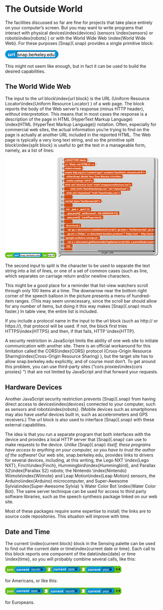 #  The Outside World

 The
facilities discussed so far are fine for projects that take place
entirely on your computer’s screen. But you may want to write programs
that interact with physical devices\index{devices} (sensors
\index{sensors} or robots\index{robots} ) or with the World Wide Web
\index{World Wide Web}. For these purposes [Snap]{.snap} provides a
<span id="url" class="anchor"></span>single primitive block:

![image148.png](assets/image148.png) <!--  style="width:1.62014in;height:0.25in" / -->

This might not seem like enough, but in fact it can be used to build the
desired capabilities.

## The World Wide Web

The input to the url block\index{url block} is the URL (Uniform
Resource Locator\index{Uniform Resource Locator} ) of a web page. The
block reports the body of the Web server’s response (minus HTTP header),
*without interpretation.* This means that in most cases the response is
a description of the page in HTML (HyperText Markup Language)
\index{HTML (HyperText Markup Language)} notation. Often, especially for
commercial web sites, the actual information you’re trying to find on
the page is actually at another URL included in the reported HTML. The
Web page is typically a very long text string, and so the primitive
split block\index{split block} is useful to get the text in a
manageable form, namely, as a list of lines:

![image871.png](assets/image871.png) <!--  style="width:6.52083in;height:4.27778in" / -->

The second input to split is the character to be used to separate the
text string into a list of lines, or one of a set of common cases (such
as line, which separates on carriage return and/or newline characters.

This might be a good place for a reminder that list-view watchers scroll
through only 100 items at a time. The downarrow near the bottom right
corner of the speech balloon in the picture presents a menu of
hundred-item ranges. (This may seem unnecessary, since the scroll bar
should allow for any number of items, but doing it this way makes
[Snap]{.snap} much faster.) In table view, the entire list is included.

If you include a protocol name in the input to the url block (such as
http:// or https://), that protocol will be used. If not, the block
first tries HTTPS\index{HTTPS} and then, if that fails, HTTP
\index{HTTP}.

A security restriction in JavaScript limits the ability of one web site
to initiate communication with another site. There is an official
workaround for this limitation called the CORS\index{CORS} protocol
(Cross-Origin Resource Sharing\index{Cross-Origin Resource Sharing} ),
but the target site has to allow snap.berkeley.edu explicitly, and of
course most don’t. To get around this problem, you can use third-party
sites (“cors proxies\index{cors proxies} ”) that are not limited by
JavaScript and that forward your requests.

## Hardware Devices

Another JavaScript security restriction prevents [Snap]{.snap} from having
direct access to devices\index{devices} connected to your computer,
such as sensors and robots\index{robots}. (Mobile devices such as
smartphones may also have useful devices built in, such as
accelerometers and GPS receivers.) The url block is also used to
interface [Snap]{.snap} with these external capabilities.

The idea is that you run a separate program that both interfaces with
the device and provides a local HTTP server that [Snap]{.snap} can use to make
requests to the device. *Unlike* [Snap]{.snap} *itself, these programs have
access to anything on your computer, so you have to trust the author of
the software!* Our web site, snap.berkeley.edu, provides links to
drivers for several devices, including, at this writing, the Lego NXT
\index{Lego NXT}, Finch\index{Finch}, Hummingbird\index{Hummingbird}, and Parallax S2\index{Parallax S2} robots; the Nintendo
\index{Nintendo} Wiimote\index{Wiimote} and Leap Motion\index{Leap
Motion} sensors, the Arduino\index{Arduino} microcomputer, and
Super-Awesome Sylvia\index{Super-Awesome Sylvia} ’s Water Color Bot
\index{Water Color Bot}. The same server technique can be used for
access to third party software libraries, such as the speech synthesis
package linked on our web site.

Most of these packages require some expertise to install; the links are
to source code repositories. This situation will improve with time.

## Date and Time

 The current
\index{current block} block in the Sensing palette can be used to find
out the current date or time\index{current date or time}. Each call to
this block reports one component of the date\index{date} or time
\index{time}, so you will probably combine several calls, like this:

![image872.png](assets/image872.png) <!--  style="width:5.30556in;height:0.31944in" alt="Macintosh HD:Users:bh:Desktop:date.png" / -->

for Americans, or like this:

![image873.png](assets/image873.png) <!--  style="width:5.30556in;height:0.31944in" alt="Macintosh HD:Users:bh:Desktop:European-date.png" / -->

for Europeans.
